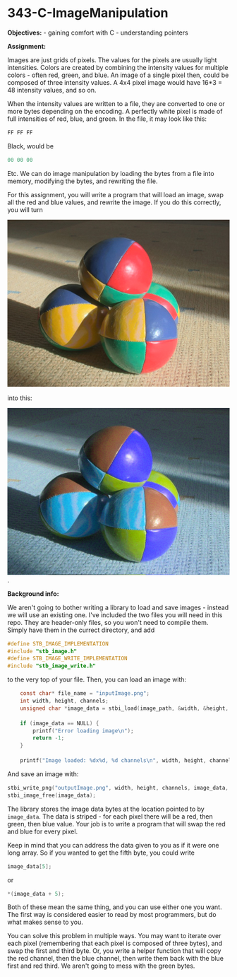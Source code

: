 # 343-C-ImageManipulation

**Objectives:**
    - gaining comfort with C
    - understanding pointers

**Assignment:**

Images are just grids of pixels.  The values for the pixels are usually light intensities.  Colors are created by combining the intensity values for multiple colors - often red, green, and blue.  An image of a single pixel then, could be composed of three intensity values.  A 4x4 pixel image would have 16\*3 = 48 intensity values, and so on.

When the intensity values are written to a file, they are converted to one or more bytes depending on the encoding.  A perfectly white pixel is made of full intensities of red, blue, and green.  In the file, it may look like this:

```c
FF FF FF
```

Black, would be 

```c
00 00 00
```

Etc.  We can do image manipulation by loading the bytes from a file into memory, modifying the bytes, and rewriting the file.

For this assignment, you will write a program that will load an image, swap all the red and blue values, and rewrite the image.  If you do this correctly, you will turn

![Starting image](./inputImage.png)

into this:

![Ending image](./outputImage.png).

**Background info:**

We aren't going to bother writing a library to load and save images - instead we will use an existing one. I've included the two files you will need in this repo.  They are header-only files, so you won't need to compile them.  Simply have them in the currect directory, and add

```c
#define STB_IMAGE_IMPLEMENTATION
#include "stb_image.h"
#define STB_IMAGE_WRITE_IMPLEMENTATION
#include "stb_image_write.h"
```

to the very top of your file.  Then, you can load an image with:

```c
    const char* file_name = "inputImage.png";
	int width, height, channels;
	unsigned char *image_data = stbi_load(image_path, &width, &height, &channels, 0);

	if (image_data == NULL) {
		printf("Error loading image\n");
		return -1;
	}

	printf("Image loaded: %dx%d, %d channels\n", width, height, channels);
```

And save an image with:

```c
stbi_write_png("outputImage.png", width, height, channels, image_data, width * channels);
stbi_image_free(image_data);
```

The library stores the image data bytes at the location pointed to by ```image_data```.  The data is striped - for each pixel there will be a red, then green, then blue value.  Your job is to write a program that will swap the red and blue for every pixel.

Keep in mind that you can address the data given to you as if it were one long array.  So if you wanted to get the fifth byte, you could write

```c
image_data[5];
```

or

```c
*(image_data + 5);
```

Both of these mean the same thing, and you can use either one you want.  The first way is considered easier to read by most programmers, but do what makes sense to you.

You can solve this problem in multiple ways.  You may want to iterate over each pixel (remembering that each pixel is composed of three bytes), and swap the first and third byte.  Or, you write a helper function that will copy the red channel, then the blue channel, then write them back with the blue first and red third. We aren't going to mess with the green bytes.


